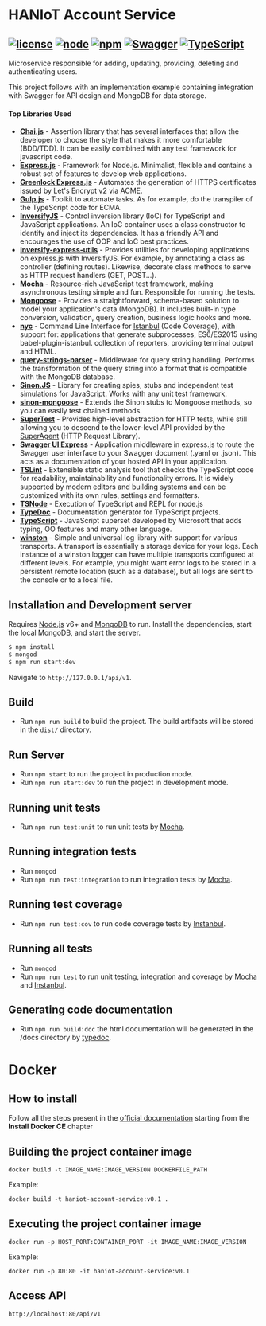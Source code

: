 # HANIoT Account Service
[![license](https://img.shields.io/github/license/mashape/apistatus.svg)](https://github.com/LIBE-NUTES/template-base-ts/blob/master/LICENSE) [![node](https://img.shields.io/badge/node-v11.1.0-red.svg)](https://nodejs.org/) [![npm](https://img.shields.io/badge/npm-v6.4.1-red.svg)](https://nodejs.org/) [![Swagger](https://img.shields.io/badge/swagger-v3.0-green.svg?longCache=true&style=flat)](https://swagger.io/) [![TypeScript](https://badges.frapsoft.com/typescript/love/typescript.png?v=101)](https://www.typescriptlang.org/)
--
Microservice responsible for adding, updating, providing, deleting and authenticating users.

This project follows with an implementation example containing integration with Swagger for API design and MongoDB for data storage.


#### Top Libraries Used
- [**Chai.js**](https://www.chaijs.com/) - Assertion library that has several interfaces that allow the developer to choose the style that makes it more comfortable (BDD/TDD). It can be easily combined with any test framework for javascript code.
- [**Express.js**](https://expressjs.com) - Framework for Node.js. Minimalist, flexible and contains a robust set of features to develop web applications.
- [**Greenlock Express.js**](https://github.com/Daplie/greenlock-express) - Automates the generation of HTTPS certificates issued by Let's Encrypt v2 via ACME.
- [**Gulp.js**](https://gulpjs.com/) - Toolkit to automate tasks. As for example, do the transpiler of the TypeScript code for ECMA.
- [**InversifyJS**](http://inversify.io/) - Control inversion library (IoC) for TypeScript and JavaScript applications. An IoC container uses a class constructor to identify and inject its dependencies. It has a friendly API and encourages the use of OOP and IoC best practices.
- [**inversify-express-utils**](https://github.com/inversify/inversify-express-utils) - Provides utilities for developing applications on express.js with InversifyJS. For example, by annotating a class as controller (defining routes). Likewise, decorate class methods to serve as HTTP request handlers (GET, POST...).
- [**Mocha**](https://mochajs.org/) - Resource-rich JavaScript test framework, making asynchronous testing simple and fun. Responsible for running the tests.
- [**Mongoose**](https://mongoosejs.com/) - Provides a straightforward, schema-based solution to model your application's data (MongoDB). It includes built-in type conversion, validation, query creation, business logic hooks and more.
- [**nyc**](https://github.com/istanbuljs/nyc) - Command Line Interface for [Istanbul](https://istanbul.js.org/) (Code Coverage), with support for: applications that generate subprocesses, ES6/ES2015 using babel-plugin-istanbul. collection of reporters, providing terminal output and HTML.
- [**query-strings-parser**](https://www.npmjs.com/package/query-strings-parser) - Middleware for query string handling. Performs the transformation of the query string into a format that is compatible with the MongoDB database.
- [**Sinon.JS**](https://sinonjs.org/) - Library for creating spies, stubs and independent test simulations for JavaScript. Works with any unit test framework.
- [**sinon-mongoose**](https://www.npmjs.com/package/sinon-mongoose) - Extends the Sinon stubs to Mongoose methods, so you can easily test chained methods.
- [**SuperTest**](https://github.com/visionmedia/supertest) - Provides high-level abstraction for HTTP tests, while still allowing you to descend to the lower-level API provided by the [SuperAgent](https://github.com/visionmedia/superagent) (HTTP Request Library).
- [**Swagger UI Express**](https://www.npmjs.com/package/swagger-ui-express) - Application middleware in express.js to route the Swagger user interface to your Swagger document (.yaml or .json). This acts as a documentation of your hosted API in your application.
- [**TSLint**](https://palantir.github.io/tslint/) - Extensible static analysis tool that checks the TypeScript code for readability, maintainability and functionality errors. It is widely supported by modern editors and building systems and can be customized with its own rules, settings and formatters.
- [**TSNode**](https://github.com/TypeStrong/ts-node) - Execution of TypeScript and REPL for node.js
- [**TypeDoc**](https://typedoc.org/) - Documentation generator for TypeScript projects.
- [**TypeScript**](https://www.typescriptlang.org/) - JavaScript superset developed by Microsoft that adds typing, OO features and many other language.
- [**winston**](https://github.com/winstonjs/winston) - Simple and universal log library with support for various transports. A transport is essentially a storage device for your logs. Each instance of a winston logger can have multiple transports configured at different levels. For example, you might want error logs to be stored in a persistent remote location (such as a database), but all logs are sent to the console or to a local file.

## Installation and Development server
Requires [Node.js](https://nodejs.org/) v6+ and [MongoDB](https://www.mongodb.com) to run.
Install the dependencies, start the local MongoDB, and start the server.
```sh
$ npm install
$ mongod
$ npm run start:dev
```
Navigate to `http://127.0.0.1/api/v1`.

## Build
- Run `npm run build` to build the project. The build artifacts will be stored in the `dist/` directory.

## Run Server
- Run `npm start` to run the project in production mode.
- Run `npm run start:dev` to run the project in development mode.


## Running unit tests
- Run `npm run test:unit` to run unit tests by [Mocha](https://mochajs.org/).

## Running integration tests
- Run `mongod`
- Run `npm run test:integration` to run integration tests by [Mocha](https://mochajs.org/).

## Running test coverage
- Run `npm run test:cov` to run code coverage tests by [Instanbul](https://istanbul.js.org/).

## Running all tests
- Run `mongod`
- Run `npm run test` to run unit testing, integration and coverage by [Mocha](https://mochajs.org/) and [Instanbul](https://istanbul.js.org/).

## Generating code documentation
- Run `npm run build:doc` the html documentation will be generated in the /docs directory by [typedoc](https://typedoc.org/).

# Docker

##  How to install

Follow all the steps present in the [official documentation](https://docs.docker.com/install/linux/docker-ce/ubuntu/#install-docker-ce) starting from the **Install Docker CE** chapter

## Building the project container image

``docker build -t IMAGE_NAME:IMAGE_VERSION DOCKERFILE_PATH``

Example:

``docker build -t haniot-account-service:v0.1 .``

## Executing the project container image

``docker run -p HOST_PORT:CONTAINER_PORT -it IMAGE_NAME:IMAGE_VERSION``

Example:

``docker run -p 80:80 -it haniot-account-service:v0.1``

## Access API

``http://localhost:80/api/v1``
